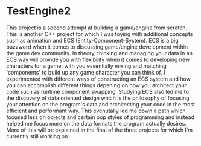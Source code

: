 # TestEngine2

This project is a second attempt at building a game/engine from scratch. This is another C++ project for which I was toying with additional concepts such as animation and ECS (Entity-Component-System). ECS is a big buzzword when it comes to discussing game/engine development within the game dev community. In theory, thinking and managing your data in an ECS way will provide you with flexibility when it comes to developing new characters for a game, with you essentially mixing and matching 'components' to build up any game character you can think of. I experimented with different ways of constructing an ECS system and how you can accomplish different things depening on how you architect your code such as runtime component swapping. Studying ECS also led me to the discovery of data oriented design which is the philosophy of focusing your attention on the program's data and architecting your code in the most efficient and performant way. This evenutally led me down a path which focused less on objects and certain oop styles of programming and instead helped me focus more on the data formats the program actually desires. More of this will be explained in the final of the three projects for which I'm currently still working on. 
